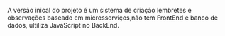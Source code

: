 A versão inical do projeto é um sistema de criação lembretes e observações baseado em microsserviços,não tem FrontEnd e banco de dados, ultiliza JavaScript no BackEnd.
